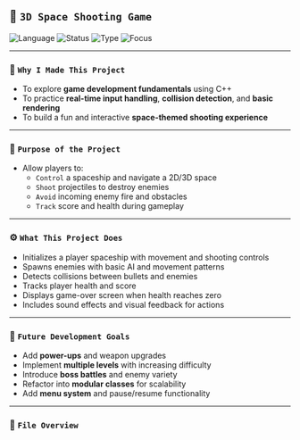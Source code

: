 ## 🚀 `3D Space Shooting Game`

![Language](https://img.shields.io/badge/C%2B%2B-Project-blue?style=for-the-badge&logo=c%2B%2B)
![Status](https://img.shields.io/badge/Status-Active-brightgreen?style=for-the-badge)
![Type](https://img.shields.io/badge/Type-Console%20App-lightgrey?style=for-the-badge)
![Focus](https://img.shields.io/badge/Focus-Graphics%20%26%20Game%20Logic-orange?style=for-the-badge)

---

### 🎯 `Why I Made This Project`
- To explore **game development fundamentals** using C++  
- To practice **real-time input handling**, **collision detection**, and **basic rendering**  
- To build a fun and interactive **space-themed shooting experience**

---

### 🧠 `Purpose of the Project`
- Allow players to:
  - `Control` a spaceship and navigate a 2D/3D space  
  - `Shoot` projectiles to destroy enemies  
  - `Avoid` incoming enemy fire and obstacles  
  - `Track` score and health during gameplay  

---

### ⚙️ `What This Project Does`
- Initializes a player spaceship with movement and shooting controls  
- Spawns enemies with basic AI and movement patterns  
- Detects collisions between bullets and enemies  
- Tracks player health and score  
- Displays game-over screen when health reaches zero  
- Includes sound effects and visual feedback for actions  

---

### 🚀 `Future Development Goals`
- Add **power-ups** and weapon upgrades  
- Implement **multiple levels** with increasing difficulty  
- Introduce **boss battles** and enemy variety  
- Refactor into **modular classes** for scalability  
- Add **menu system** and pause/resume functionality  

---

### 📁 `File Overview`
```

```
